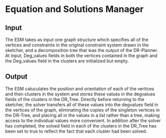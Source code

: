 Equation and Solutions Manager
==============================

Input
-----
The ESM takes as input one graph structure which specifies all of the vertices and constraints in the original constraint system drawn in the sketcher, and a decomposition tree that was the output of the DR-Planner.  At input, Deg_values fields in both the vertices contained in the graph and the Deg_values field in the clusters are initialized but empty.

Output
------
The ESM caluculates the position and orientation of each of the vertices and then clusters in the system and stores these values in the degvalues fields of the clusters in the DR_Tree. Directly before returning to the sketcher, the solver transfers all of these values into the degvalues field in the vertices of the graph, eliminating the copies of the singleton vertices in the DR-Tree, and placing all in the values in a list rather than a tree, making access to the individual values more convenient.  In addition after the solver has completed, the solved field in each of the clusters in the DR_Tree has been set to true to reflect the fact that each cluster had been solved.
